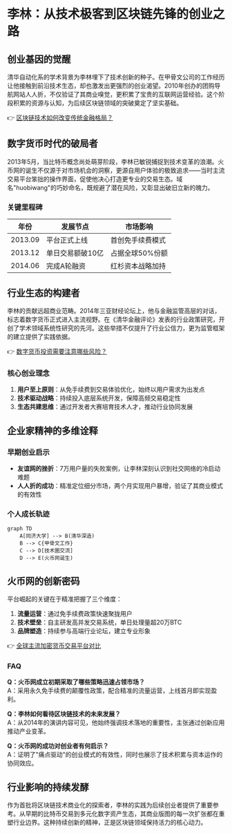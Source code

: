 # 李林：从技术极客到区块链先锋的创业之路

## 创业基因的觉醒
清华自动化系的学术背景为李林埋下了技术创新的种子。在甲骨文公司的工作经历让他接触到前沿技术生态，却也激发出更强烈的创业渴望。2010年创办的团购导航网站人人折，不仅验证了其商业嗅觉，更积累了宝贵的互联网运营经验。这个阶段积累的资源与认知，为后续区块链领域的突破奠定了坚实基础。

👉 [区块链技术如何改变传统金融格局？](https://bit.ly/okx_welcome)

## 数字货币时代的破局者
2013年5月，当比特币概念尚处萌芽阶段，李林已敏锐捕捉到技术变革的浪潮。火币网的诞生不仅源于对市场机会的洞察，更源自用户体验的极致追求——当时主流交易平台笨拙的操作界面，促使他决心打造更专业的交易生态。域名"huobiwang"的巧妙命名，既规避了潜在风险，又彰显出破旧立新的魄力。

### 关键里程碑
| 年份 | 发展节点 | 市场影响 |
|------|----------|----------|
| 2013.09 | 平台正式上线 | 首创免手续费模式 |
| 2013.12 | 单日交易额破10亿 | 占据全球50%份额 |
| 2014.06 | 完成A轮融资 | 红杉资本战略加持 |

## 行业生态的构建者
李林的贡献远超商业范畴。2014年三亚财经论坛上，他与金融监管高层的对话，标志着数字货币正式进入主流视野。在《清华金融评论》发表的行业政策研究，开创了学术领域系统性研究的先河。这些举措不仅提升了行业公信力，更为监管框架的建立提供了实践依据。

👉 [数字货币投资需要注意哪些风险？](https://bit.ly/okx_welcome)

### 核心创业理念
1. **用户至上原则**：从免手续费到交易体验优化，始终以用户需求为出发点
2. **技术驱动战略**：持续投入底层系统开发，保障高频交易稳定性
3. **生态共建思维**：通过开发者大赛培育技术人才，推动行业协同发展

## 企业家精神的多维诠释
### 早期创业启示
- **友谊网的挫折**：7万用户量的失败案例，让李林深刻认识到社交网络的冷启动难题
- **人人折的成功**：精准定位细分市场，两个月实现用户暴增，验证了其商业模式的有效性

### 个人成长轨迹
```mermaid
graph TD
    A[同济大学] --> B(清华深造)
    B --> C{甲骨文工作}
    C --> D[技术圈交流]
    D --> E(火币网诞生)
```

## 火币网的创新密码
平台崛起的关键在于精准把握了三个维度：
1. **流量运营**：通过免手续费政策快速聚拢用户
2. **技术壁垒**：自主研发高并发交易系统，单日处理量超20万BTC
3. **品牌塑造**：持续参与高端行业论坛，建立专业形象

👉 [全球主流加密货币交易平台对比](https://bit.ly/okx_welcome)

### FAQ
**Q：火币网成立初期采取了哪些策略迅速占领市场？**  
A：采用永久免手续费的颠覆性政策，配合精准的流量运营，上线首月即实现盈利。

**Q：李林如何看待区块链技术的未来发展？**  
A：从2014年的演讲内容可见，他始终强调技术落地的重要性，主张通过创新应用推动产业变革。

**Q：火币网的成功对创业者有何启示？**  
A：证明了"痛点驱动"的创业模式的有效性，同时也展示了技术积累与资本运作的协同效应。

## 行业影响的持续发酵
作为首批将区块链技术商业化的探索者，李林的实践为后续创业者提供了重要参考。从早期的比特币交易到多元化数字资产生态，其商业版图的每一次扩张都在重塑行业边界。这种持续创新的精神，正是区块链领域保持活力的核心动力。
